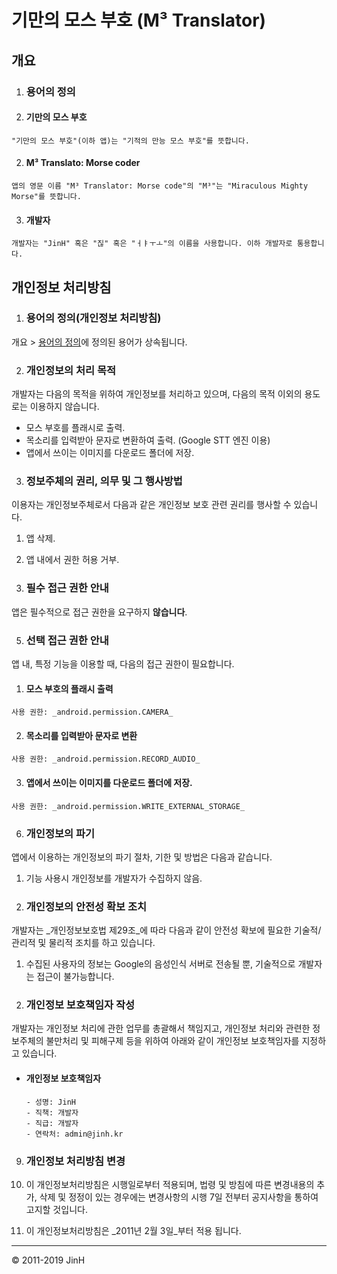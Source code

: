 # 기만의 모스 부호 (M³ Translator)

## 개요

1. ### 용어의 정의

  1. #### 기만의 모스 부호

    "기만의 모스 부호"(이하 앱)는 "기적의 만능 모스 부호"를 뜻합니다.

  2. #### M³ Translato: Morse coder

    앱의 영문 이름 "M³ Translator: Morse code"의 "M³"는 "Miraculous Mighty Morse"를 뜻합니다.

  3. #### 개발자

    개발자는 "JinH" 혹은 "짆" 혹은 "ㅓㅑㅜㅗ"의 이름을 사용합니다. 이하 개발자로 통용합니다.

## 개인정보 처리방침

1. ### 용어의 정의(개인정보 처리방침)

  개요 > [용어의 정의](#용어의-정의)에 정의된 용어가 상속됩니다.

2. ### 개인정보의 처리 목적

  개발자는 다음의 목적을 위하여 개인정보를 처리하고 있으며, 다음의 목적 이외의 용도로는 이용하지 않습니다.

  - 모스 부호를 플래시로 출력.
  - 목소리를 입력받아 문자로 변환하여 출력. (Google STT 엔진 이용)
  - 앱에서 쓰이는 이미지를 다운로드 폴더에 저장.

3. ### 정보주체의 권리, 의무 및 그 행사방법

  이용자는 개인정보주체로서 다음과 같은 개인정보 보호 관련 권리를 행사할 수 있습니다.

  1. 앱 삭제.
  2. 앱 내에서 권한 허용 거부.

4. ### 필수 접근 권한 안내

  앱은 필수적으로 접근 권한을 요구하지 **않습니다**.

5. ### 선택 접근 권한 안내

  앱 내, 특정 기능을 이용할 때, 다음의 접근 권한이 필요합니다.

  1. #### 모스 부호의 플래시 출력

    사용 권한: _android.permission.CAMERA_

  2. #### 목소리를 입력받아 문자로 변환

    사용 권한: _android.permission.RECORD_AUDIO_

  3. #### 앱에서 쓰이는 이미지를 다운로드 폴더에 저장.

    사용 권한: _android.permission.WRITE_EXTERNAL_STORAGE_

6. ### 개인정보의 파기

  앱에서 이용하는 개인정보의 파기 절차, 기한 및 방법은 다음과 같습니다.

  1. 기능 사용시 개인정보를 개발자가 수집하지 않음.

7. ### 개인정보의 안전성 확보 조치

  개발자는 _개인정보보호법 제29조_에 따라 다음과 같이 안전성 확보에 필요한 기술적/관리적 및 물리적 조치를 하고 있습니다.

  1. 수집된 사용자의 정보는 Google의 음성인식 서버로 전송될 뿐, 기술적으로 개발자는 접근이 불가능합니다.

8. ### 개인정보 보호책임자 작성

  개발자는 개인정보 처리에 관한 업무를 총괄해서 책임지고, 개인정보 처리와 관련한 정보주체의 불만처리 및 피해구제 등을 위하여 아래와 같이 개인정보 보호책임자를 지정하고 있습니다.

  - #### 개인정보 보호책임자

    ```
    - 성명: JinH
    - 직책: 개발자
    - 직급: 개발자
    - 연락처: admin@jinh.kr
    ```

9. ### 개인정보 처리방침 변경

  1. 이 개인정보처리방침은 시행일로부터 적용되며, 법령 및 방침에 따른 변경내용의 추가, 삭제 및 정정이 있는 경우에는 변경사항의 시행 7일 전부터 공지사항을 통하여 고지할 것입니다.
  2. 이 개인정보처리방침은 _2011년 2월 3일_부터 적용 됩니다.

--------------------------------------------------------------------------------

© 2011-2019 JinH

